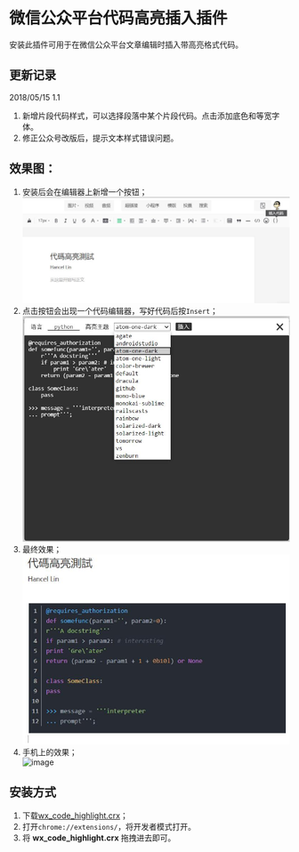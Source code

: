 # 微信公众平台代码高亮插入插件

安装此插件可用于在微信公众平台文章编辑时插入带高亮格式代码。

## 更新记录
2018/05/15 1.1
1. 新增片段代码样式，可以选择段落中某个片段代码。点击添加底色和等宽字体。
2. 修正公众号改版后，提示文本样式错误问题。

## 效果图：

1. 安装后会在编辑器上新增一个按钮；![image](https://github.com/imlinhanchao/crx_wx_code_highlight/raw/master/screenshot/editor.jpg)  
2. 点击按钮会出现一个代码编辑器，写好代码后按`Insert`；![image](https://github.com/imlinhanchao/crx_wx_code_highlight/raw/master/screenshot/code.jpg)  
3. 最终效果；![image](https://github.com/imlinhanchao/crx_wx_code_highlight/raw/master/screenshot/home.jpg)  
4. 手机上的效果；  
![image](https://github.com/imlinhanchao/crx_wx_code_highlight/raw/master/screenshot/demo.gif)  

## 安装方式

1. 下载[wx_code_highlight.crx](https://github.com/imlinhanchao/crx_wx_code_highlight/raw/master/wx_code_highlight.crx)；  
2. 打开`chrome://extensions/`，将开发者模式打开。  
3. 将 **wx_code_highlight.crx** 拖拽进去即可。